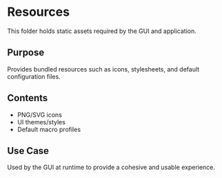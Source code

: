 # Resources
This folder holds static assets required by the GUI and application.

## Purpose
Provides bundled resources such as icons, stylesheets, and default configuration files.

## Contents
- PNG/SVG icons
- UI themes/styles
- Default macro profiles

## Use Case
Used by the GUI at runtime to provide a cohesive and usable experience.